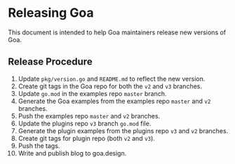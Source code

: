 # Releasing Goa

This document is intended to help Goa maintainers release new versions of Goa.

## Release Procedure

1. Update `pkg/version.go` and `README.md` to reflect the new version.
2. Create git tags in the Goa repo for both the `v2` and `v3` branches.
3. Update `go.mod` in the examples repo `master` branch.
4. Generate the Goa examples from the examples repo `master` and `v2` branches.
5. Push the examples repo `master` and `v2` branches.
6. Update the plugins repo `v3` branch `go.mod` file.
6. Generate the plugin examples from the plugins repo `v3` and `v2` branches.
5. Create git tags for plugin repo (both `v2` and `v3`).
5. Push the tags.
6. Write and publish blog to goa.design.
